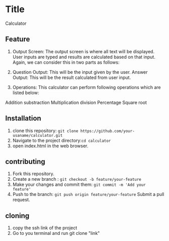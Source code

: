 # Title

Calculator

## Feature

1. Output Screen: The output screen is where all text will be displayed. User inputs are typed and results are calculated based on that input. Again, we can consider this in two parts as follows:

2. Question Output: This will be the input given by the user.
   Answer Output: This will be the result calculated from user input.
3. Operations: This calculator can perform following operations which are listed below:

Addition
substraction
Multiplication
division
Percentage
Square root

## Installation

1. clone this repository: `git clone https://github.com/your-usaname/calculator.git`
2. Navigate to the project directory:`cd calculator`
3. open index.html in the web browser.

## contributing

1. Fork this repository.
2. Create a new branch : `git checkout -b feature/your-feature`
3. Make your changes and commit them: `git commit -m 'Add your feature'`
4. Push to the branch: `git push origin feature/your-feature`
   Submit a pull request.

## cloning

1. copy the ssh link of the project
2. Go to you terminal and run git clone "link"

